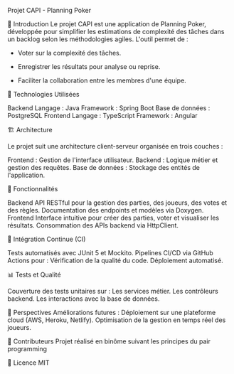 Projet CAPI - Planning Poker

📝 Introduction
Le projet CAPI est une application de Planning Poker, développée pour simplifier les estimations de complexité des tâches dans un backlog selon les méthodologies agiles. L'outil permet de :

- Voter sur la complexité des tâches.

- Enregistrer les résultats pour analyse ou reprise.

- Faciliter la collaboration entre les membres d'une équipe.

🚀 Technologies Utilisées

Backend
Langage : Java
Framework : Spring Boot
Base de données : PostgreSQL
Frontend
Langage : TypeScript
Framework : Angular

🏗️ Architecture

Le projet suit une architecture client-serveur organisée en trois couches :

Frontend : Gestion de l'interface utilisateur.
Backend : Logique métier et gestion des requêtes.
Base de données : Stockage des entités de l'application.

📂 Fonctionnalités

Backend
API RESTful pour la gestion des parties, des joueurs, des votes et des règles.
Documentation des endpoints et modèles via Doxygen.
Frontend
Interface intuitive pour créer des parties, voter et visualiser les résultats.
Consommation des APIs backend via HttpClient.

🔧 Intégration Continue (CI)

Tests automatisés avec JUnit 5 et Mockito.
Pipelines CI/CD via GitHub Actions pour :
Vérification de la qualité du code.
Déploiement automatisé.

📊 Tests et Qualité

Couverture des tests unitaires sur :
Les services métier.
Les contrôleurs backend.
Les interactions avec la base de données.

🌟 Perspectives
Améliorations futures :
Déploiement sur une plateforme cloud (AWS, Heroku, Netlify).
Optimisation de la gestion en temps réel des joueurs.


🤝 Contributeurs
Projet réalisé en binôme suivant les principes du pair programming

📜 Licence
MIT
